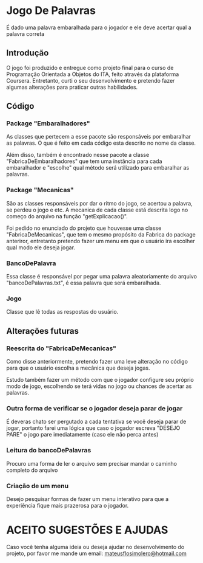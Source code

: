 # Jogo De Palavras

É dado uma palavra embaralhada para o jogador e ele deve acertar qual a palavra correta

## Introdução

O jogo foi produzido e entregue como projeto final para o curso de Programação Orientada a Objetos do ITA, feito através da plataforma Coursera. Entretanto, curti o seu desenvolvimento e pretendo fazer algumas alterações para praticar outras habilidades.

## Código

### Package "Embaralhadores"

As classes que pertecem a esse pacote são responsáveis por embaralhar as palavras. O que é feito em cada código esta descrito no nome da classe.

Além disso, também é encontrado nesse pacote a classe "FabricaDeEmbaralhadores" que tem uma instância para cada embaralhador e "escolhe" qual método será utilizado para embaralhar as palavras.

### Package "Mecanicas"

São as classes responsáveis por dar o ritmo do jogo, se acertou a palavra, se perdeu o jogo e etc. A mecanica de cada classe está descrita logo no começo do arquivo na função "getExplicacao()".

Foi pedido no enunciado do projeto que houvesse uma classe "FabricaDeMecanicas", que tem o mesmo propósito da Fabrica do package anteriror, entretanto pretendo fazer um menu em que o usuário ira escolher qual modo ele deseja jogar.


### BancoDePalavra

Essa classe é responsável por pegar uma palavra aleatoriamente do arquivo "bancoDePalavras.txt", é essa palavra que será embaralhada.

### Jogo

Classe que lê todas as respostas do usuário.

## Alterações futuras

### Reescrita do "FabricaDeMecanicas"

Como disse anteriormente, pretendo fazer uma leve alteração no código para que o usuário escolha a mecânica que deseja jogas.

Estudo também fazer um método com que o jogador configure seu próprio modo de jogo, escolhendo se terá vidas no jogo ou chances de acertar as palavras.

### Outra forma de verificar se o jogador deseja parar de jogar

É deveras chato ser pergutado a cada tentativa se você deseja parar de jogar, portanto farei uma lógica que caso o jogador escreva "DESEJO PARE" o jogo pare imediatamente (caso ele não perca antes)

### Leitura do bancoDePalavras

Procuro uma forma de ler o arquivo sem precisar mandar o caminho completo do arquivo

### Criação de um menu

Desejo pesquisar formas de fazer um menu interativo para que a experiência fique mais prazerosa para o jogador.

# ACEITO SUGESTÕES E AJUDAS

Caso você tenha alguma ideia ou deseja ajudar no desenvolvimento do projeto, por favor me mande um email: mateusflosimolero@hotmail.com
